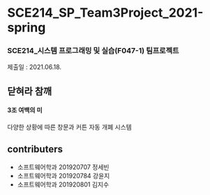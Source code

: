 # SCE214_SP_Team3Project_2021-spring
### SCE214_시스템 프로그래밍 및 실습(F047-1) 팀프로젝트

제출일 : 2021.06.18.

## 닫혀라 참깨
#### 3조 여백의 미

다양한 상황에 따른 창문과 커튼 자동 개폐 시스템

## contributers
* 소프트웨어학과 201920707 정세빈
* 소프트웨어학과 201920784 강윤지
* 소프트웨어학과 201920801 김지수
